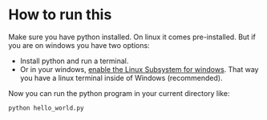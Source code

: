 # How to run this
Make sure you have python installed. On linux it comes pre-installed. But if you are on windows you have two options:

* Install python and run a terminal.
* Or in your windows, [enable the Linux Subsystem for windows](https://www.youtube.com/watch?v=1ap3hL-UR9I). That way you have a linux terminal inside of Windows (recommended).

Now you can run the python program in your current directory like:

``` shell
python hello_world.py
```
